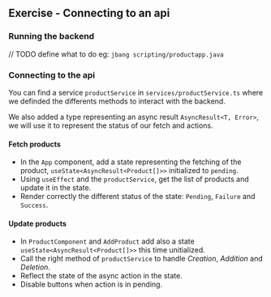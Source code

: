 ## Exercise - Connecting to an api

### Running the backend

// TODO define what to do eg: `jbang scripting/productapp.java`

### Connecting to the api

You can find a service `productService` in `services/productService.ts` where we definded the differents methods to interact with the backend.

We also added a type representing an async result `AsyncResult<T, Error>`, we will use it to represent the status of our fetch and actions.

#### Fetch products

- In the `App` component, add a state representing the fetching of the product, `useState<AsyncResult<Product[]>>` initialized to `pending`.
- Using `useEffect` and the `productService`, get the list of products and update it in the state.
- Render correctly the different status of the state: `Pending`, `Failure` and `Success`.

#### Update products

- In `ProductComponent` and `AddProduct` add also a state `useState<AsyncResult<Product[]>>` this time unitialized.
- Call the right method of `productService` to handle _Creation_, _Addition_ and _Deletion_.
- Reflect the state of the async action in the state.
- Disable buttons when action is in pending.
